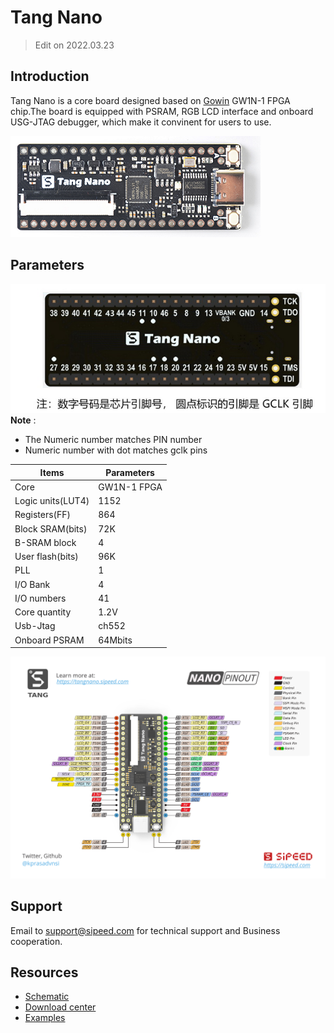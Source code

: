 # Tang Nano

> Edit on 2022.03.23

## Introduction

Tang Nano is a core board designed based on [Gowin](https://www.gowinsemi.com/en/) GW1N-1 FPGA chip.The board is equipped with PSRAM, RGB LCD interface and onboard USG-JTAG debugger, which make it convinent for users to use.

![](./../../../assets/Tang/Nano/Tang_Nano.jpg)

## Parameters

![Nano](./../../../assets/Tang/Nano/Tang-Nano-4.png)
**Note** :
- The Numeric number matches PIN number
- Numeric number with dot matches gclk pins


| Items             | Parameters  |
| ----------------- | ----------- |
| Core              | GW1N-1 FPGA |
| Logic units(LUT4) | 1152        |
| Registers(FF)     | 864         |
| Block SRAM(bits)  | 72K         |
| B-SRAM block      | 4           |
| User flash(bits)  | 96K         |
| PLL               | 1           |
| I/O Bank          | 4           |
| I/O numbers       | 41          |
| Core quantity     | 1.2V        |
| Usb-Jtag          | ch552       |
| Onboard PSRAM     | 64Mbits     |


![Nano-Pin](./../../../assets/Tang/Nano/Tang-Nano-Pin.png)

## Support

Email to support@sipeed.com for technical support and Business cooperation.

## Resources

- [Schematic](https://dl.sipeed.com/shareURL/TANG/Nano/HDK)
- [Download center](https://dl.sipeed.com/shareURL/TANG/Nano)
- [Examples](./Tang-Nano.md)


